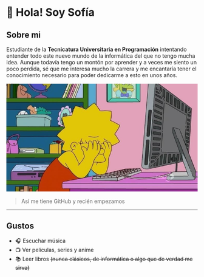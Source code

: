 # :wave: Hola! Soy Sofía

## Sobre mi
Estudiante de la **Tecnicatura Universitaria en Programación** intentando entender todo este nuevo mundo de la informática del que no tengo mucha idea. Aunque todavía tengo un montón por aprender y a veces me siento un poco perdida, sé que me interesa mucho la carrera y me encantaría tener el conocimiento necesario para poder dedicarme a esto en unos años. 

![Imagen de Lisa Simpson](https://github.com/obj1-unahur-2024s2/presentacion_Personal-2024s2-sofiaagomez/blob/main/lisa-simpson.jpg?raw=true)
> Así me tiene GitHub y recién empezamos

---
## Gustos
* :headphones: Escuchar música
* :tv: Ver películas, series y anime
* :books: Leer libros ~~(nunca clásicos, de informática o algo que de verdad me sirva)~~

